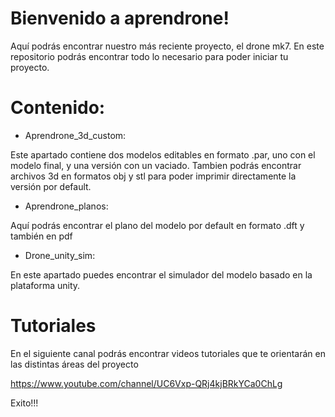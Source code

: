 # Bienvenido a aprendrone! 


Aquí podrás encontrar nuestro más reciente proyecto, el drone mk7. En este repositorio podrás encontrar todo lo necesario para poder iniciar tu proyecto. 


# Contenido:

- Aprendrone_3d_custom:

Este apartado contiene dos modelos editables en formato .par, uno con el modelo final, y una versión con un vaciado. Tambien podrás encontrar archivos 3d en formatos obj y stl para poder imprimir directamente la versión por default.


- Aprendrone_planos:

Aquí podrás encontrar el plano del modelo por default en formato .dft y también en pdf


- Drone_unity_sim:

En este apartado puedes encontrar el simulador del modelo basado en la plataforma unity.


# Tutoriales

En el siguiente canal podrás encontrar videos tutoriales que te orientarán en las distintas áreas del proyecto


https://www.youtube.com/channel/UC6Vxp-QRj4kjBRkYCa0ChLg


Exito!!!


